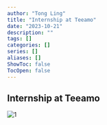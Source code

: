 ```yaml
---
author: "Tong Ling"
title: "Internship at Teeamo"
date: "2023-10-21"
description: ""
tags: []
categories: []
series: []
aliases: []
ShowToc: false
TocOpen: false
---
```


## Internship at Teeamo

![1](/teeamo/2023-10-20-213853.jpg)
